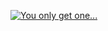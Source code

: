 [![You only get one...][Featured Image]](content/games/you-only-get-one)

[Featured Image]: http://mkv25.net/ludum/ld28/release/screenshot_02_gameplay.png